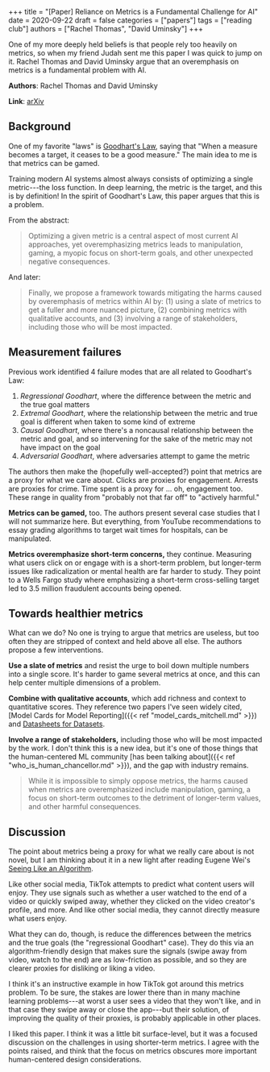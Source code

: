 +++
title = "[Paper] Reliance on Metrics is a Fundamental Challenge for AI"
date = 2020-09-22
draft = false
categories = ["papers"]
tags = ["reading club"]
authors = ["Rachel Thomas", "David Uminsky"]
+++

One of my more deeply held beliefs is that people rely too heavily on metrics, so when my friend Judah sent me this paper I was quick to jump on it. Rachel Thomas and David Uminsky argue that an overemphasis on metrics is a fundamental problem with AI.

<!--more-->

**Authors**: Rachel Thomas and David Uminsky

**Link**: [arXiv](https://arxiv.org/abs/2002.08512)

## Background
One of my favorite "laws" is [Goodhart's Law](https://en.wikipedia.org/wiki/Goodhart%27s_law), saying that "When a measure becomes a target, it ceases to be a good measure." The main idea to me is that metrics can be gamed. 

Training modern AI systems almost always consists of optimizing a single metric---the loss function.
In deep learning, the metric is the target, and this is by definition!
In the spirit of Goodhart's Law, this paper argues that this is a problem.

From the abstract:

> Optimizing a given metric is a central aspect of most current AI approaches, yet overemphasizing metrics leads to manipulation, gaming, a myopic focus on short-term goals, and other unexpected negative consequences. 

And later:

> Finally, we propose a framework towards mitigating the harms caused by overemphasis of metrics within AI by: (1) using a slate of metrics to get a fuller and more nuanced picture, (2) combining metrics with qualitative accounts, and (3) involving a range of stakeholders, including those who will be most impacted. 


## Measurement failures
Previous work identified 4 failure modes that are all related to Goodhart's Law:
 
 1. *Regressional Goodhart*, where the difference between the metric and the true goal matters
 2. *Extremal Goodhart*, where the relationship between the metric and true goal is different when taken to some kind of extreme
 3. *Causal Goodhart*, where there's a noncausal relationship between the metric and goal, and so intervening for the sake of the metric may not have impact on the goal
 4. *Adversarial Goodhart*, where adversaries attempt to game the metric

The authors then make the (hopefully well-accepted?) point that metrics are a proxy for what we care about. Clicks are proxies for engagement. Arrests are proxies for crime. Time spent is a proxy for ... oh, engagement too. These range in quality from "probably not that far off" to "actively harmful."

**Metrics can be gamed,** too. The authors present several case studies that I will not summarize here. But everything, from YouTube recommendations to essay grading algorithms to target wait times for hospitals, can be manipulated.

**Metrics overemphasize short-term concerns,** they continue. Measuring what users click on or engage with is a short-term problem, but longer-term issues like radicalization or mental health are far harder to study. They point to a Wells Fargo study where emphasizing a short-term cross-selling target led to 3.5 million fraudulent accounts being opened.


## Towards healthier metrics
What can we do? No one is trying to argue that metrics are useless, but too often they are stripped of context and held above all else. The authors propose a few interventions.

**Use a slate of metrics** and resist the urge to boil down multiple numbers into a single score. It's harder to game several metrics at once, and this can help center multiple dimensions of a problem.

**Combine with qualitative accounts**, which add richness and context to quantitative scores. They reference two papers I've seen widely cited, [Model Cards for Model Reporting]({{< ref "model_cards_mitchell.md" >}}) and [Datasheets for Datasets](https://arxiv.org/abs/1803.09010?context=cs).

**Involve a range of stakeholders,** including those who will be most impacted by the work. I don't think this is a new idea, but it's one of those things that the human-centered ML community [has been talking about]({{< ref "who_is_human_chancellor.md" >}}), and the gap with industry remains.

> While it is impossible to simply oppose metrics, the harms caused when metrics are overemphasized include manipulation, gaming, a focus on short-term outcomes to the detriment of longer-term values, and other harmful consequences.


## Discussion
The point about metrics being a proxy for what we really care about is not novel, but I am thinking about it in a new light after reading Eugene Wei's [Seeing Like an Algorithm](https://www.eugenewei.com/blog/2020/9/18/seeing-like-an-algorithm).

Like other social media, TikTok attempts to predict what content users will enjoy. They use signals such as whether a user watched to the end of a video or quickly swiped away, whether they clicked on the video creator's profile, and more. And like other social media, they cannot directly measure what users enjoy.

What they can do, though, is reduce the differences between the metrics and the true goals (the "regressional Goodhart" case). They do this via an algorithm-friendly design that makes sure the signals (swipe away from video, watch to the end) are as low-friction as possible, and so they are clearer proxies for disliking or liking a video.

I think it's an instructive example in how TikTok got around this metrics problem. To be sure, the stakes are lower there than in many machine learning problems---at worst a user sees a video that they won't like, and in that case they swipe away or close the app---but their solution, of improving the quality of their proxies, is probably applicable in other places.

I liked this paper. I think it was a little bit surface-level, but it was a focused discussion on the challenges in using shorter-term metrics. I agree with the points raised, and think that the focus on metrics obscures more important human-centered design considerations.

